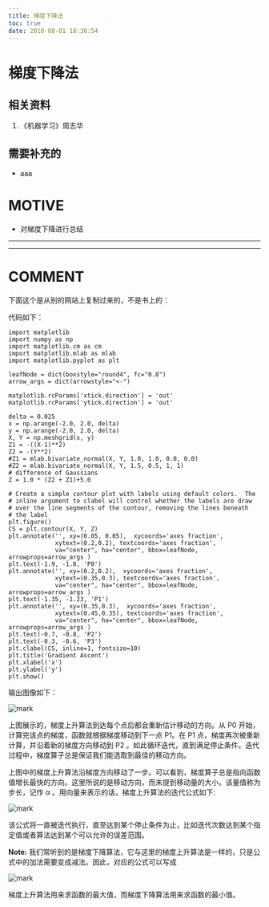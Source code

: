 ```yaml
---
title: 梯度下降法
toc: true
date: 2018-08-01 18:30:54
---
```

# 梯度下降法


## 相关资料






  1. 《机器学习》周志华




## 需要补充的






  * aaa




# MOTIVE






  * 对梯度下降进行总结





* * *















* * *





# COMMENT


下面这个是从别的网站上复制过来的，不是书上的：

代码如下：


    import matplotlib
    import numpy as np
    import matplotlib.cm as cm
    import matplotlib.mlab as mlab
    import matplotlib.pyplot as plt

    leafNode = dict(boxstyle="round4", fc="0.8")
    arrow_args = dict(arrowstyle="<-")

    matplotlib.rcParams['xtick.direction'] = 'out'
    matplotlib.rcParams['ytick.direction'] = 'out'

    delta = 0.025
    x = np.arange(-2.0, 2.0, delta)
    y = np.arange(-2.0, 2.0, delta)
    X, Y = np.meshgrid(x, y)
    Z1 = -((X-1)**2)
    Z2 = -(Y**2)
    #Z1 = mlab.bivariate_normal(X, Y, 1.0, 1.0, 0.0, 0.0)
    #Z2 = mlab.bivariate_normal(X, Y, 1.5, 0.5, 1, 1)
    # difference of Gaussians
    Z = 1.0 * (Z2 + Z1)+5.0

    # Create a simple contour plot with labels using default colors.  The
    # inline argument to clabel will control whether the labels are draw
    # over the line segments of the contour, removing the lines beneath
    # the label
    plt.figure()
    CS = plt.contour(X, Y, Z)
    plt.annotate('', xy=(0.05, 0.05),  xycoords='axes fraction',
                 xytext=(0.2,0.2), textcoords='axes fraction',
                 va="center", ha="center", bbox=leafNode, arrowprops=arrow_args )
    plt.text(-1.9, -1.8, 'P0')
    plt.annotate('', xy=(0.2,0.2),  xycoords='axes fraction',
                 xytext=(0.35,0.3), textcoords='axes fraction',
                 va="center", ha="center", bbox=leafNode, arrowprops=arrow_args )
    plt.text(-1.35, -1.23, 'P1')
    plt.annotate('', xy=(0.35,0.3),  xycoords='axes fraction',
                 xytext=(0.45,0.35), textcoords='axes fraction',
                 va="center", ha="center", bbox=leafNode, arrowprops=arrow_args )
    plt.text(-0.7, -0.8, 'P2')
    plt.text(-0.3, -0.6, 'P3')
    plt.clabel(CS, inline=1, fontsize=10)
    plt.title('Gradient Ascent')
    plt.xlabel('x')
    plt.ylabel('y')
    plt.show()


输出图像如下：


![mark](http://images.iterate.site/blog/image/180728/i44BCaJjhC.png?imageslim)

上图展示的，梯度上升算法到达每个点后都会重新估计移动的方向。从 P0 开始，计算完该点的梯度，函数就根据梯度移动到下一点 P1。在 P1 点，梯度再次被重新计算，并沿着新的梯度方向移动到 P2 。如此循环迭代，直到满足停止条件。迭代过程中，梯度算子总是保证我们能选取到最佳的移动方向。

上图中的梯度上升算法沿梯度方向移动了一步。可以看到，梯度算子总是指向函数值增长最快的方向。这里所说的是移动方向，而未提到移动量的大小。该量值称为步长，记作 α 。用向量来表示的话，梯度上升算法的迭代公式如下:


![mark](http://images.iterate.site/blog/image/180728/0kbdH3b3GI.png?imageslim)

该公式将一直被迭代执行，直至达到某个停止条件为止，比如迭代次数达到某个指定值或者算法达到某个可以允许的误差范围。

**Note:** 我们常听到的是梯度下降算法，它与这里的梯度上升算法是一样的，只是公式中的加法需要变成减法。因此，对应的公式可以写成


![mark](http://images.iterate.site/blog/image/180728/4cIIbl7HIj.png?imageslim)

梯度上升算法用来求函数的最大值，而梯度下降算法用来求函数的最小值。
